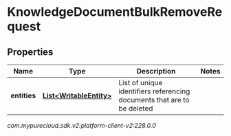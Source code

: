# KnowledgeDocumentBulkRemoveRequest


## Properties

| Name | Type | Description | Notes |
| ------------ | ------------- | ------------- | ------------- |
| **entities** | [**List&lt;WritableEntity&gt;**](WritableEntity) | List of unique identifiers referencing documents that are to be deleted |  |




_com.mypurecloud.sdk.v2:platform-client-v2:228.0.0_
